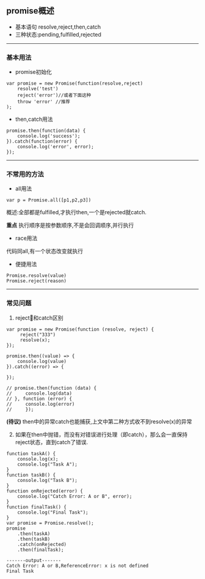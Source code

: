 ## promise概述
- 基本语句 resolve,reject,then,catch
- 三种状态:pending,fulfilled,rejected
---
### 基本用法
- promise初始化
```
var promise = new Promise(function(resolve,reject)
    resolve('test')
    reject('error')//或者下面这种
    throw 'error' //推荐
);
```

- then,catch用法
```
promise.then(function(data) {
    console.log('success');
}).catch(function(error) {
    console.log('error', error);
});
```
---
### 不常用的方法
- all用法
```
var p = Promise.all([p1,p2,p3])
```
概述:全部都是fulfilled,才执行then,一个是rejected就catch.

**重点**
执行顺序是按参数顺序,不是会回调顺序,并行执行

- race用法

代码同all,有一个状态改变就执行

- 便捷用法
```
Promise.resolve(value)
Promise.reject(reason)
```
---
### 常见问题
1. reject和catch区别
```
var promise = new Promise(function (resolve, reject) {
     reject("333")
     resolve(x);
});

promise.then((value) => {
    console.log(value)
}).catch((error) => {
    
});

// promise.then(function (data) {
//     console.log(data)
// }, function (error) {
//     console.log(error)
//     });

```
**(待议)**
then中的异常catch也能捕获,上文中第二种方式收不到resolve(x)的异常

2. 如果在then中抛错，而没有对错误进行处理（即catch），那么会一直保持reject状态，直到catch了错误.

```
function taskA() {
    console.log(x);
    console.log("Task A");
}
function taskB() {
    console.log("Task B");
}
function onRejected(error) {
    console.log("Catch Error: A or B", error);
}
function finalTask() {
    console.log("Final Task");
}
var promise = Promise.resolve();
promise
    .then(taskA)
    .then(taskB)
    .catch(onRejected)
    .then(finalTask);
    
-------output-------
Catch Error: A or B,ReferenceError: x is not defined
Final Task

```




